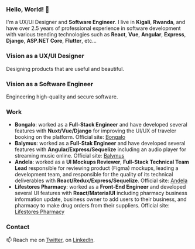 ### Hello, World! 👋

<!--
**placiderapson/placiderapson** is a ✨ _special_ ✨ repository because its `README.md` (this file) appears on your GitHub profile.

Here are some ideas to get you started:

- 🔭 I’m currently working on ...
- 🌱 I’m currently learning ...
- 👯 I’m looking to collaborate on ...
- 🤔 I’m looking for help with ...
- 💬 Ask me about ...
- 📫 How to reach me: ...
- 😄 Pronouns: ...
- ⚡ Fun fact: ...
-->

I'm a UX/UI Designer and **Software Engineer**. I live in **Kigali**, **Rwanda**, and have over 2.5 years of professional experience in software development with various trending technologies such as **React**, **Vue**, **Angular**, **Express**, **Django**, **ASP.NET Core**, **Flutter**, etc...

### Vision as a UX/UI Designer
Designing products that are useful and beautiful.

### Vision as a Software Engineer
Engineering high-quality and secure software.

### Work
- **Bongalo**: worked as a **Full-Stack Engineer** and have developed several features with **Nuxt/Vue/Django** for improving the UI/UX of traveler booking on the platform. Official site: [Bongalo](https://bongalo.co/)
- **Balymus**: worked as a **Full-Stak Engineer** and have developed several features with **Angular/Express/Sequelize** including an audio player for streaming music online. Official site: [Balymus](https://www.balymus.com/)
- **Andela**: worked as a **UI Mockups Reviewer**, **Full-Stack Technical Team Lead** responsible for reviewing product (Figma) mockups, leading a development team, and responsible for the quality of its technical deliverables with **React/Redux/Express/Sequelize**. Official site: [Andela](https://andela.com/)
- **Lifestores Pharmacy**: worked as a **Front-End Engineer** and developed several UI features with **React/MaterialUI** including pharmacy business information update, business owner to add users to their business, and pharmacy to make drug orders from their suppliers. Official site: [Lifestores Pharmacy](https://lifestorespharmacy.com/)


### Contact

📫 Reach me on [Twitter](https://twitter.com/placiderapson), on [LinkedIn](https://www.linkedin.com/in/placiderapson/).


